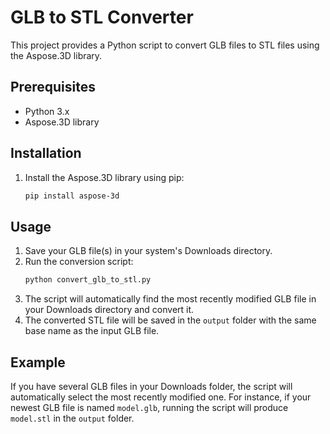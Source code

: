 # GLB to STL Converter

This project provides a Python script to convert GLB files to STL files using the Aspose.3D library.

## Prerequisites

- Python 3.x
- Aspose.3D library

## Installation

1. Install the Aspose.3D library using pip:
   ```bash
   pip install aspose-3d
   ```

## Usage

1. Save your GLB file(s) in your system's Downloads directory.
2. Run the conversion script:
   ```bash
   python convert_glb_to_stl.py
   ```
3. The script will automatically find the most recently modified GLB file in your Downloads directory and convert it.
4. The converted STL file will be saved in the `output` folder with the same base name as the input GLB file.

## Example

If you have several GLB files in your Downloads folder, the script will automatically select the most recently modified one. For instance, if your newest GLB file is named `model.glb`, running the script will produce `model.stl` in the `output` folder.
